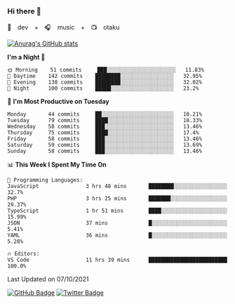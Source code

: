 ### Hi there 👋

🚀　dev　+　🎧　music　+　📺　otaku


[![Anurag's GitHub stats](https://github-readme-stats.vercel.app/api?username=koheitasaka&count_private=true&show_icons=true&theme=monokai)](https://github.com/koheitasaka/github-readme-stats)

<!--START_SECTION:waka-->
**I'm a Night 🦉** 

```text
🌞 Morning    51 commits     ███░░░░░░░░░░░░░░░░░░░░░░   11.83% 
🌆 Daytime    142 commits    ████████░░░░░░░░░░░░░░░░░   32.95% 
🌃 Evening    138 commits    ████████░░░░░░░░░░░░░░░░░   32.02% 
🌙 Night      100 commits    █████░░░░░░░░░░░░░░░░░░░░   23.2%

```
📅 **I'm Most Productive on Tuesday** 

```text
Monday       44 commits     ██░░░░░░░░░░░░░░░░░░░░░░░   10.21% 
Tuesday      79 commits     ████░░░░░░░░░░░░░░░░░░░░░   18.33% 
Wednesday    58 commits     ███░░░░░░░░░░░░░░░░░░░░░░   13.46% 
Thursday     75 commits     ████░░░░░░░░░░░░░░░░░░░░░   17.4% 
Friday       58 commits     ███░░░░░░░░░░░░░░░░░░░░░░   13.46% 
Saturday     59 commits     ███░░░░░░░░░░░░░░░░░░░░░░   13.69% 
Sunday       58 commits     ███░░░░░░░░░░░░░░░░░░░░░░   13.46%

```


📊 **This Week I Spent My Time On** 

```text
💬 Programming Languages: 
JavaScript               3 hrs 48 mins       ████████░░░░░░░░░░░░░░░░░   32.7% 
PHP                      3 hrs 25 mins       ███████░░░░░░░░░░░░░░░░░░   29.37% 
TypeScript               1 hr 51 mins        ████░░░░░░░░░░░░░░░░░░░░░   15.99% 
JSON                     37 mins             █░░░░░░░░░░░░░░░░░░░░░░░░   5.41% 
YAML                     36 mins             █░░░░░░░░░░░░░░░░░░░░░░░░   5.28%

🔥 Editors: 
VS Code                  11 hrs 39 mins      █████████████████████████   100.0%

```


 Last Updated on 07/10/2021
<!--END_SECTION:waka-->

[![GitHub Badge](https://img.shields.io/badge/GitHub-100000?style=for-the-badge&logo=github&logoColor=white)](https://github.com/koheitasaka)
[![Twitter Badge](https://img.shields.io/badge/Twitter-1DA1F2?style=for-the-badge&logo=twitter&logoColor=white)](https://twitter.com/sleep_asleep_)
